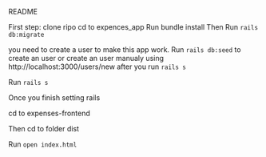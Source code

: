 README

First step: clone ripo cd to expences_app Run bundle install 
Then 
Run `rails db:migrate`

you need to create a user to make this app work.
 Run `rails db:seed` to create an user or create an user manualy using http://localhost:3000/users/new after you run `rails s`

Run `rails s`

Once you finish setting rails

cd to expenses-frontend

Then cd to folder dist

Run `open index.html`